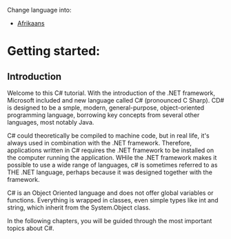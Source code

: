 Change language into:

  * [Afrikaans](../master/Translated/Afrikaans/README.md)
  <!--
  * [Amharic](todo)
  * [Arabic]
  * [Bangla]
  * [Bosnian]
  * [Bulgarian]
  * [Chinease]
  * [Croation]
  * [Czech]
  * [Danish]
  * [Dutch]
  * [French]
  * [German]
  * [Greek]
  * [Indonesian]
  * [Italian]
  * [Khmer]
  * [Korean]
  * [Lao]
  * [Polish]
  * [Portuguese]
  * [Punjabi]
  * [Romanian]
  * [Russian]
  * [Serbian]
  * [Spanish]
  * [Turkish]
  * [Ukranian]
  * [Uzbek]
  * [Vietnamese]
  * [Yoruba] -->

# Getting started:

## Introduction

Welcome to this C# tutorial. With the introduction of the .NET framework, Microsoft included and new language called C# (pronounced C Sharp). CD# is designed to be a smple, modern, general-purpose, object-oriented programming language, borrowing key concepts from several other languages, most notably Java.

C# could theoretically be compiled to machine code, but in real life, it's always used in combination with the .NET framework. Therefore, applications written in C# requires the .NET framework to be installed on the computer running the application. WHile the .NET framework makes it possible to use a wide range of languages, c# is sometimes referred to as THE .NET language, perhaps because it was designed together with the framework.

C# is an Object Oriented language and does not offer global variables or functions. Everything is wrapped in classes, even simple types like int and string, which inherit from the System.Object class.

In the following chapters, you will be guided through the most important topics about C#.